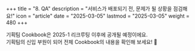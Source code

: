 +++
title = "8. QA"
description = "서비스가 배포되기 전, 문제가 될 상황을 점검해요!"
icon = "article"
date = "2025-03-05"
lastmod = "2025-03-05"
weight = 480 
+++

기획팀 Cookbook은 2025-1 리크루팅 이후에 공개될 예정이에요.   
기획팀의 신입 부원이 되어 전체 Cookbook의 내용을 확인해 보세요! 🤗
